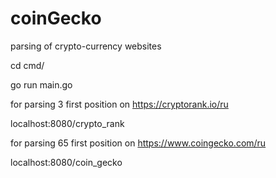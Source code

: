 # coinGecko
parsing of crypto-currency websites

cd cmd/

go run main.go


for parsing 3 first position on https://cryptorank.io/ru

localhost:8080/crypto_rank


for parsing 65 first position on https://www.coingecko.com/ru

localhost:8080/coin_gecko

